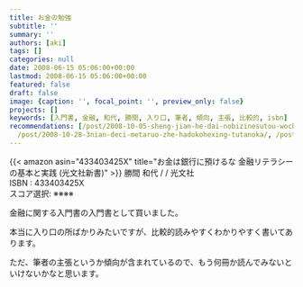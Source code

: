 ```yaml
---
title: お金の勉強
subtitle: ''
summary: ''
authors: [aki]
tags: []
categories: null
date: 2008-06-15 05:06:00+00:00
lastmod: 2008-06-15 05:06:00+00:00
featured: false
draft: false
image: {caption: '', focal_point: '', preview_only: false}
projects: []
keywords: [入門書, 金融, 和代, 勝間, 入り口, 筆者, 傾向, 主張, 比較的, isbn]
recommendations: [/post/2008-10-05-sheng-jian-he-dai-nobizinesutou-wochuang-ru7tunohuremuwakuli-bizinesusi-kao-fa-noji-ben-toshi-jian/,
  /post/2008-10-28-3nian-deci-metaruo-zhe-hadokohexing-tutanoka/, /post/2008-09-04-ji-dong-zhan-shi-gandamuthe-origin-16-17/]
---
```

{{< amazon asin="433403425X" title="お金は銀行に預けるな 金融リテラシーの基本と実践 (光文社新書)" >}}
勝間 和代 / / 光文社  
ISBN : 433403425X  
スコア選択: ※※※※

金融に関する入門書の入門書として買いました。

本当に入り口の所ばかりみたいですが、比較的読みやすくわかりやすく書いてあります。

ただ、筆者の主張というか傾向が含まれているので、もう何冊か読んでみないといけないかなと思います。


